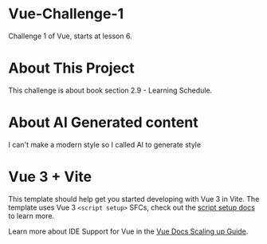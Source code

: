 # Vue-Challenge-1

Challenge 1 of Vue, starts at lesson 6.

# About This Project

This challenge is about book section 2.9 - Learning Schedule.

# About AI Generated content

I can't make a modern style so I called AI to generate style

# Vue 3 + Vite

This template should help get you started developing with Vue 3 in Vite. The template uses Vue 3 `<script setup>` SFCs, check out the [script setup docs](https://v3.vuejs.org/api/sfc-script-setup.html#sfc-script-setup) to learn more.

Learn more about IDE Support for Vue in the [Vue Docs Scaling up Guide](https://vuejs.org/guide/scaling-up/tooling.html#ide-support).
